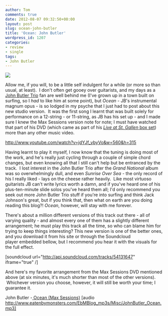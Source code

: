 ```yaml
---
author: Tom
comments: true
date: 2012-08-07 09:32:50+00:00
layout: post
slug: ocean-john-butler
title: 'Ocean: John Butler'
wordpress_id: 1207
categories:
- review
- single
tags: 
- John Butler
---
```


[![](http://eatenbymonsters.files.wordpress.com/2012/08/johnbutler.jpg)](http://eatenbymonsters.files.wordpress.com/2012/08/johnbutler.jpg)

Allow me, if you will, to be a little self indulgent for a while (or more so than usual, at least).  I don't often get gooey over guitarists, and my days as a [John Butler Trio](http://johnbutlertrio.com/) fan are well behind me (I've grown up in a town built on surfing, so I _had_ to like him at some point), but _Ocean_ - JB's instrumental magnum opus - is so lodged in my psyche that I just had to post about this new studio version.  It was the first song I learnt that was built solely for performance on a 12-string - or 11-string, as JB has his set up - and I made sure I knew the Max Sessions version note for note; I must have watched that part of his DVD (which came as part of his [_Live at St. Gallen_ box set](http://musicplug.me/shop/index.php?dispatch=products.view&product_id=217)) more than any other music video.

http://www.youtube.com/watch?v=jdYJf_ybyVo&w=560&h=315

Having learnt to play it myself, I now know that the tuning is doing most of the work, and he's really just cycling through a couple of simple chord changes, but even knowing all that I still can't help but be entranced by the track.  I lost interest in the John Butler Trio after the _Grand National_ album was so overwhelmingly dull, and even _Sunrise Over Sea_ - the only record of his I really liked - lays on the cheese rather heavily.  Like most virtuoso guitarists JB can't write lyrics worth a damn, and if you've heard one of his plus-ten-minute slide solos you've heard them all; I'd only recommend you seek out more John Butler Trio stuff if you're into surfing and think Jack Johnson's great, but if you think that, then what on earth are you doing reading this blog?! _Ocean_, however, will stay with me forever.

There's about a million different versions of this track out there - all of varying quality - and almost every one of them has a slightly different arrangement; he must play this track all the time, so who can blame him for trying to keep things interesting? This new version is one of the better ones, and you download it from his site or through the Soundcloud player embedded bellow, but I recommend you hear it with the visuals for the full effect.

[soundcloud url="http://api.soundcloud.com/tracks/54131647" iframe="true" /]

And here's my favorite arrangement from the Max Sessions DVD mentioned above (at six minutes, it's much shorter than most of the other versions).  Whichever version you choose, however, it will still be worth your time; I guarantee it.

John Butler -[ Ocean (Max Sessions)](http://www.eatenbymonsters.com/EbMBlog_mp3s/Misc/JohnButler_Ocean.mp3) [audio http://www.eatenbymonsters.com/EbMBlog_mp3s/Misc/JohnButler_Ocean.mp3]
